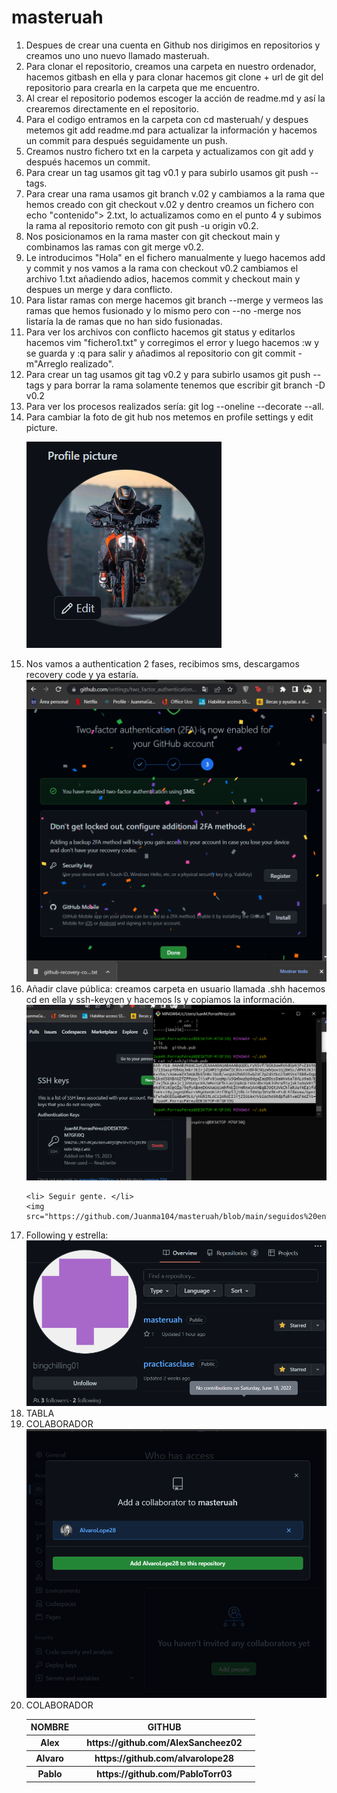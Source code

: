 # masteruah
<ol>
    <li>Despues de crear una cuenta en Github nos dirigimos en repositorios y creamos uno uno nuevo llamado masteruah.</li>
    <li>Para clonar el repositorio, creamos una carpeta en nuestro ordenador, hacemos gitbash en ella y para clonar hacemos git clone + url de git del        repositorio para crearla en la carpeta que me encuentro.</li>
    <li>Al crear el repositorio podemos escoger la acción de readme.md y así la crearemos directamente en el repositorio.</li>
    <li>Para el codigo entramos en la carpeta con cd masteruah/ y despues metemos git add readme.md para actualizar la  información y hacemos un commit para después seguidamente un push.</li>
<li>Creamos nustro fichero txt en la carpeta y actualizamos con git add y después hacemos un commit.</li>

<li> Para crear un tag usamos git tag v0.1 y para subirlo usamos git  push --tags.</li>

<li>Para crear una rama usamos git branch v.02 y cambiamos a la rama que hemos creado con git checkout v.02 y dentro creamos un fichero con echo "contenido"> 2.txt, lo actualizamos como en el punto 4 y subimos la rama al repositorio remoto con git push -u origin v0.2.</li>

<li>Nos posicionamos en la rama master con git checkout main y combinamos las ramas con git merge v0.2.</li>

<li>Le introducimos "Hola" en el fichero manualmente y luego hacemos add y commit y nos vamos a la rama  con checkout v0.2 cambiamos el archivo 1.txt añadiendo adios, hacemos commit y checkout main y despues un merge y dara conflicto.</li>

<li> Para listar ramas con merge hacemos git branch  --merge  y vermeos las ramas que hemos fusionado y lo mismo pero con  --no -merge nos listaría la de ramas  que no han sido fusionadas.</li>

<li> Para ver los archivos con conflicto hacemos git status y editarlos hacemos vim "fichero1.txt" y corregimos el error y luego hacemos :w y se guarda y :q para salir y añadimos al repositorio con git commit -m"Arreglo realizado".</li>

<li> Para crear un tag usamos git tag v0.2 y para subirlo usamos git  push --tags y para borrar la rama solamente tenemos que escribir git branch -D v0.2</li>

<li>Para ver los procesos realizados sería: git log --oneline --decorate --all.</li>

<li>Para cambiar la foto de git hub nos metemos en profile settings y edit picture.

<img src="https://github.com/Juanma104/masteruah/blob/main/profile.png"></li>
    

<li>Nos vamos a authentication 2 fases, recibimos sms, descargamos recovery code y ya estaría.
   <img src= "https://github.com/Juanma104/masteruah/blob/main/Captura%20de%20pantalla%202023-03-15%20184540.png"</li>



<li>Añadir clave pública: creamos carpeta en usuario llamada .shh hacemos cd en ella y ssh-keygen y hacemos ls y copiamos la información.
    <img src=  "https://github.com/Juanma104/masteruah/blob/main/Clave%20publica.png"> </li>
    
    <li> Seguir gente. </li>
    <img src="https://github.com/Juanma104/masteruah/blob/main/seguidos%20en%20git.png">
    
 
<li>Following y estrella:  <img src="https://github.com/Juanma104/masteruah/blob/main/estrella.png"> </li>

<li>TABLA</li>
<table>
  <tr>
      <th>NOMBRE<th>
      <th>GITHUB<th>
  </tr>
  
  <tr>
      <th>Alex<th><th>https://github.com/AlexSancheez02<th>
  </tr>
    <tr>
      <th>Alvaro<th><th>https://github.com/alvarolope28<th> 
  </tr>
    <tr>
      <th>Pablo<th><th>https://github.com/PabloTorr03<th>
  </tr>
  
  <li>COLABORADOR</li>
  <img src="https://github.com/Juanma104/masteruah/blob/main/colaborador.png">
  
  <li>COLABORADOR</li>
